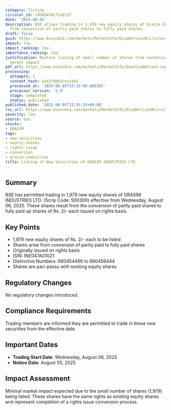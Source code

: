 ```yaml
---
category: listing
circular_id: c9bb04fdcf1ab137
date: '2025-08-05'
description: BSE allows trading in 1,979 new equity shares of Grasim Industries arising
  from conversion of partly paid shares to fully paid shares.
draft: false
guid: https://www.bseindia.com/markets/MarketInfo/DispNoticesNCirculars.aspx?Noticeid={85C93B09-13E1-42BD-BE5E-DF9AAAF8E5F8}&noticeno=20250805-31&dt=08/05/2025&icount=31&totcount=60&flag=0
impact: low
impact_ranking: low
importance_ranking: low
justification: Routine listing of small number of shares from conversion, minimal
  market impact
pdf_url: https://www.bseindia.com/markets/MarketInfo/DownloadAttach.aspx?id=20250805-31&attachedId=
processing:
  attempts: 1
  content_hash: 5e42fd0b3cec5ab5
  processed_at: '2025-08-05T15:33:09.080392'
  processor_version: '2.0'
  stage: completed
  status: published
published_date: '2025-08-05T11:55:32+00:00'
rss_url: https://www.bseindia.com/markets/MarketInfo/DispNoticesNCirculars.aspx?Noticeid={85C93B09-13E1-42BD-BE5E-DF9AAAF8E5F8}&noticeno=20250805-31&dt=08/05/2025&icount=31&totcount=60&flag=0
severity: low
source: bse
stocks:
- GRASIM
tags:
- new-securities
- equity-shares
- rights-issue
- conversion
- grasim-industries
title: Listing of New Securities of GRASIM INDUSTRIES LTD.
---
```


## Summary

BSE has permitted trading in 1,979 new equity shares of GRASIM INDUSTRIES LTD. (Scrip Code: 500300) effective from Wednesday, August 06, 2025. These shares result from the conversion of partly paid shares to fully paid up shares of Rs. 2/- each issued on rights basis.

## Key Points

- 1,979 new equity shares of Rs. 2/- each to be listed
- Shares arise from conversion of partly paid to fully paid shares
- Originally issued on rights basis
- ISIN: INE047A01021
- Distinctive Numbers: 680454466 to 680456444
- Shares are pari-passu with existing equity shares

## Regulatory Changes

No regulatory changes introduced.

## Compliance Requirements

Trading members are informed they are permitted to trade in these new securities from the effective date.

## Important Dates

- **Trading Start Date**: Wednesday, August 06, 2025
- **Notice Date**: August 05, 2025

## Impact Assessment

Minimal market impact expected due to the small number of shares (1,979) being listed. These shares have the same rights as existing equity shares and represent completion of a rights issue conversion process.